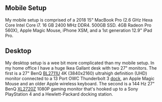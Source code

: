 ## Mobile Setup

My mobile setup is comprised of a 2018 15" MacBook Pro (2.6 GHz Hexa Core Intel Core i7. 16 GB 2400 MHz DDR4. 500GB SSD. 4GB Radeon Pro 560X), Apple Magic Mouse, iPhone XSM, and a 1st generation 12.9" iPad Pro. 

## Desktop

My desktop setup is a wee bit more complicated than my mobile setup. In my home office I have a huge Ikea Gallant desk with two 27" monitors. The first is a 27" BenQ [BL2711U](https://amzn.to/2Fp6XbL) 4K (3840x2160) ultrahigh definition (UHD) monitor connected to a 13 Port OWC Thunderbolt 3 [dock](https://amzn.to/2TidHer), an Apple Magic Mouse and an older Apple wireless keyboard. The second is a 144 Hz 27" BenQ [XL2720Z](https://amzn.to/2RTIooM) 1080P gaming monitor that's hooked up to a Sony PlayStation 4 and a Hewlett-Packard docking station. 